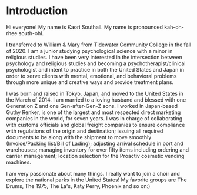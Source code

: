 # Introduction

Hi everyone! My name is Kaori Southall. My name is pronounced kah-oh-rhee south-ohl.

I transferred to William & Mary from Tidewater Community College in the fall of 2020. I am a junior studying psychological science with a minor in religious studies. I have been very interested in the intersection between psychology and religious studies and becoming a psychotherapist/clinical psychologist and intent to practice in both the United States and Japan in order to serve clients with mental, emotional, and behavioral problems through more unique and creative ways and provide treatment plans.

I was born and raised in Tokyo, Japan, and moved to the United States in the March of 2014. I am married to a loving husband and blessed with one Generation Z and one Gen-after-Gen-Z sons. I worked in Japan-based Guthy Renker, is one of the largest and most respected direct marketing companies in the world, for seven years. I was in charge of collaborating with customs officials and global freight companies to ensure compliance with regulations of the origin and destination; issuing all required documents to be along with the shipment to move smoothly (Invoice/Packing list/Bill of Lading); adjusting arrival schedule in port and warehouses; managing inventory for over fifty items including ordering and carrier management; location selection for the Proactiv cosmetic vending machines.

I am very passionate about many things. I really want to join a choir and explore the national parks in the United States! My favorite groups are The Drums, The 1975, The La's, Katy Perry, Phoenix and so on:)
